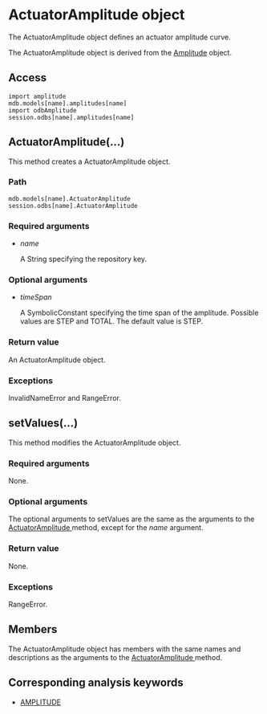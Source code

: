 # ActuatorAmplitude object

The ActuatorAmplitude object defines an actuator amplitude curve.

The ActuatorAmplitude object is derived from the [Amplitude](https://help.3ds.com/2022/english/DSSIMULIA_Established/SIMACAEKERRefMap/simaker-c-amplitudepyc.htm?ContextScope=all) object.

## Access

```
import amplitude
mdb.models[name].amplitudes[name]
import odbAmplitude
session.odbs[name].amplitudes[name]
```

## ActuatorAmplitude(...)



This method creates a ActuatorAmplitude object.



### Path

```
mdb.models[name].ActuatorAmplitude
session.odbs[name].ActuatorAmplitude
```

### Required arguments

- *name*

  A String specifying the repository key.

### Optional arguments

- *timeSpan*

  A SymbolicConstant specifying the time span of the amplitude. Possible values are STEP and TOTAL. The default value is STEP.

### Return value

An ActuatorAmplitude object.

### Exceptions

InvalidNameError and RangeError.



## setValues(...)



This method modifies the ActuatorAmplitude object.



### Required arguments

None.

### Optional arguments

The optional arguments to setValues are the same as the arguments to the [ActuatorAmplitude ](https://help.3ds.com/2022/english/DSSIMULIA_Established/SIMACAEKERRefMap/simaker-c-actuatoramplitudepyc.htm?ContextScope=all#simaker-actuatoramplitudeactuatoramplitudepyc)method, except for the *name* argument.

### Return value

None.

### Exceptions

RangeError.



## Members

The ActuatorAmplitude object has members with the same names and descriptions as the arguments to the [ActuatorAmplitude ](https://help.3ds.com/2022/english/DSSIMULIA_Established/SIMACAEKERRefMap/simaker-c-actuatoramplitudepyc.htm?ContextScope=all#simaker-actuatoramplitudeactuatoramplitudepyc)method.



## Corresponding analysis keywords

- [AMPLITUDE](https://help.3ds.com/2022/english/DSSIMULIA_Established/SIMACAEKEYRefMap/simakey-r-amplitude.htm?ContextScope=all#simakey-r-amplitude)